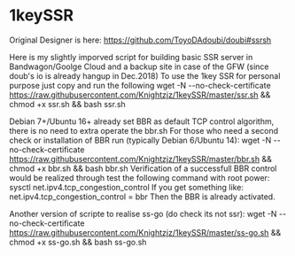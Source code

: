 # 1keySSR

Original Designer is here:
https://github.com/ToyoDAdoubi/doubi#ssrsh

Here is my slightly imporved script for building basic SSR server in Bandwagon/Goolge Cloud and a backup site in case of the GFW (since doub's io is already hangup in Dec.2018)
To use the 1key SSR for personal purpose just copy and run the following 
wget -N --no-check-certificate https://raw.githubusercontent.com/Knightzjz/1keySSR/master/ssr.sh && chmod +x ssr.sh && bash ssr.sh

Debian 7+/Ubuntu 16+ already set BBR as default TCP control algorithm, there is no need to extra operate the bbr.sh
For those who need a second check or installation of BBR run (typically Debian 6/Ubuntu 14):
wget -N --no-check-certificate https://raw.githubusercontent.com/Knightzjz/1keySSR/master/bbr.sh && chmod +x bbr.sh && bash bbr.sh
Verification of a successfull BBR control would be realized through test the following command with root power:
sysctl net.ipv4.tcp_congestion_control
If you get something like:
net.ipv4.tcp_congestion_control = bbr
Then the BBR is already activated.

Another version of scripte to realise ss-go (do check its not ssr):
wget -N --no-check-certificate https://raw.githubusercontent.com/Knightzjz/1keySSR/master/ss-go.sh && chmod +x ss-go.sh && bash ss-go.sh



